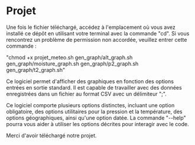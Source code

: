 # Projet

Une fois le fichier téléchargé, accédez à l'emplacement où vous avez installé ce dépôt en utilisant votre terminal avec la commande "cd".
Si vous rencontrez un problème de permission non accordée, veuillez entrer cette commande :

"chmod +x projet_meteo.sh gen_graph/alt_graph.sh gen_graph/moisture_graph.sh gen_graph/p2_graph.sh gen_graph/t2_graph.sh"

Ce logiciel permet d'afficher des graphiques en fonction des options entrées en sortie standard.
Il est capable de travailler avec des données enregistrées dans un fichier au format CSV avec un délimiteur ";".

Ce logiciel comporte plusieurs options distinctes, incluant une option obligatoire, des options utilitaires pour la pression et la température, des options géographiques,
ainsi qu'une option datée.
La commande "--help" pourra vous aider à utiliser les options décrites pour interagir avec le code.

Merci d'avoir téléchargé notre projet.
